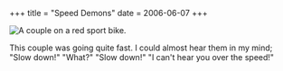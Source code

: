+++
title = "Speed Demons"
date = 2006-06-07
+++

![A couple on a red sport bike.](/photos/SpeedDemons.jpg)

This couple was going quite fast. I could almost hear them in my mind; "Slow down!" "What?" "Slow down!" "I can't hear you over the speed!"
